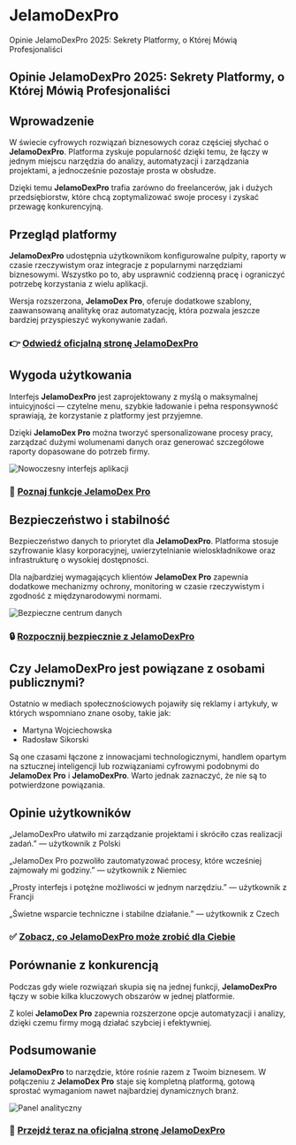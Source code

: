 # JelamoDexPro
Opinie JelamoDexPro 2025: Sekrety Platformy, o Której Mówią Profesjonaliści
## Opinie JelamoDexPro 2025: Sekrety Platformy, o Której Mówią Profesjonaliści

## Wprowadzenie
W świecie cyfrowych rozwiązań biznesowych coraz częściej słychać o **JelamoDexPro**. Platforma zyskuje popularność dzięki temu, że łączy w jednym miejscu narzędzia do analizy, automatyzacji i zarządzania projektami, a jednocześnie pozostaje prosta w obsłudze.

Dzięki temu **JelamoDexPro** trafia zarówno do freelancerów, jak i dużych przedsiębiorstw, które chcą zoptymalizować swoje procesy i zyskać przewagę konkurencyjną.

## Przegląd platformy
**JelamoDexPro** udostępnia użytkownikom konfigurowalne pulpity, raporty w czasie rzeczywistym oraz integracje z popularnymi narzędziami biznesowymi. Wszystko po to, aby usprawnić codzienną pracę i ograniczyć potrzebę korzystania z wielu aplikacji.

Wersja rozszerzona, **JelamoDex Pro**, oferuje dodatkowe szablony, zaawansowaną analitykę oraz automatyzację, która pozwala jeszcze bardziej przyspieszyć wykonywanie zadań.

### 👉 **[Odwiedź oficjalną stronę JelamoDexPro](https://jelamodexpro.pl)**

## Wygoda użytkowania
Interfejs **JelamoDexPro** jest zaprojektowany z myślą o maksymalnej intuicyjności — czytelne menu, szybkie ładowanie i pełna responsywność sprawiają, że korzystanie z platformy jest przyjemne.

Dzięki **JelamoDex Pro** można tworzyć spersonalizowane procesy pracy, zarządzać dużymi wolumenami danych oraz generować szczegółowe raporty dopasowane do potrzeb firmy.

![Nowoczesny interfejs aplikacji](https://images.unsplash.com/photo-1607252650355-f7fd0460ccdb?auto=format&fit=crop&w=1170&q=80)

### 🔗 **[Poznaj funkcje JelamoDex Pro](https://jelamodexpro.pl)**

## Bezpieczeństwo i stabilność
Bezpieczeństwo danych to priorytet dla **JelamoDexPro**. Platforma stosuje szyfrowanie klasy korporacyjnej, uwierzytelnianie wieloskładnikowe oraz infrastrukturę o wysokiej dostępności.

Dla najbardziej wymagających klientów **JelamoDex Pro** zapewnia dodatkowe mechanizmy ochrony, monitoring w czasie rzeczywistym i zgodność z międzynarodowymi normami.

![Bezpieczne centrum danych](https://crn.pl/wp-content/uploads/2021/07/otwarcie-txt-infrastruktura-centrum-danych.jpg)

### 🔒 **[Rozpocznij bezpiecznie z JelamoDexPro](https://jelamodexpro.pl)**

## Czy JelamoDexPro jest powiązane z osobami publicznymi?
Ostatnio w mediach społecznościowych pojawiły się reklamy i artykuły, w których wspomniano znane osoby, takie jak:

- Martyna Wojciechowska
- Radosław Sikorski

Są one czasami łączone z innowacjami technologicznymi, handlem opartym na sztucznej inteligencji lub rozwiązaniami cyfrowymi podobnymi do **JelamoDex Pro** i **JelamoDexPro**. Warto jednak zaznaczyć, że nie są to potwierdzone powiązania.

## Opinie użytkowników
„JelamoDexPro ułatwiło mi zarządzanie projektami i skróciło czas realizacji zadań.” — użytkownik z Polski

„JelamoDex Pro pozwoliło zautomatyzować procesy, które wcześniej zajmowały mi godziny.” — użytkownik z Niemiec

„Prosty interfejs i potężne możliwości w jednym narzędziu.” — użytkownik z Francji

„Świetne wsparcie techniczne i stabilne działanie.” — użytkownik z Czech

### ✅ **[Zobacz, co JelamoDexPro może zrobić dla Ciebie](https://jelamodexpro.pl)**

## Porównanie z konkurencją
Podczas gdy wiele rozwiązań skupia się na jednej funkcji, **JelamoDexPro** łączy w sobie kilka kluczowych obszarów w jednej platformie.

Z kolei **JelamoDex Pro** zapewnia rozszerzone opcje automatyzacji i analizy, dzięki czemu firmy mogą działać szybciej i efektywniej.

## Podsumowanie
**JelamoDexPro** to narzędzie, które rośnie razem z Twoim biznesem. W połączeniu z **JelamoDex Pro** staje się kompletną platformą, gotową sprostać wymaganiom nawet najbardziej dynamicznych branż.

![Panel analityczny](https://images.unsplash.com/photo-1618477247222-acbdb0e159b3?auto=format&fit=crop&w=1170&q=80)

### 🚀 **[Przejdź teraz na oficjalną stronę JelamoDexPro](https://jelamodexpro.pl)**
